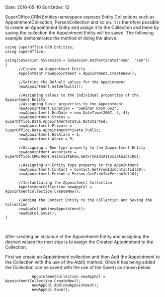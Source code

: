 Date: 2016-05-10
SortOrder: 12

SuperOffice.CRM.Entities namespace exposes Entity Collections such as AppointmentCollection, PersonCollection and so on. It is therefore possible to create an Appointment Entity and assign it to the Collection and there by saving the collection the Appointment Entity will be saved. The following example demonstrates the method of doing the above.

```
using SuperOffice.CRM.Entities;
using SuperOffice;
 
using(SoSession mySession = SoSession.Authenticate("sam", "sam"))
{
      //Create an Appointment Entity
      Appointment newAppointment = Appointment.CreateNew();
 
      //Setting the Defualt values for the Appointment
      newAppointment.SetDefaults();
 
      //Assigning values to the individual properties of the
Appointment Entity
      //Assigning basic properties to the Appointment
      newAppointment.Location = "Seminar Room 662";
      newAppointment.EndDate = new DateTime(2007, 3, 4);
      newAppointment.Status =
SuperOffice.Data.AppointmentStatus.NotStarted;
      newAppointment.Private =
SuperOffice.Data.AppointmentPrivate.Public;
      newAppointment.HasAlarm = 1;
      newAppointment.Alarm = 5;
 
      //Assigning a Row type property to the Appointment Entity
      newAppointment.Associate =
SuperOffice.CRM.Rows.AssociateRow.GetFromIdxAssociateId(100);
 
      //Assigning an Entity type property to the Appointment
      newAppointment.Contact = Contact.GetFromIdxContactId(20);
      newAppointment.Person = Person.GetFromIdxPersonId(10);
 
      //Instantiating the Appointment Collection
      AppointmentCollection newAppCol =
AppointmentCollection.CreateNew();
                 
      //Adding the Contact Entity to the Collection and Saving the
Collection
      newAppCol.Add(newAppointment);
      newAppCol.Save();
}
```

 

After creating an instance of the Appointment Entity and assigning the desired values the next step is to assign the Created Appointment to the Collection.

First we create an Appointment collection and then Add the Appointment to the Collection with the use of the Add() method. Once it has being added the Collection can be saved with the use of the Save() as shown below.

```
            AppointmentCollection newAppCol =
AppointmentCollection.CreateNew();
            newAppCol.Add(newAppointment);
            newAppCol.Save();
```
